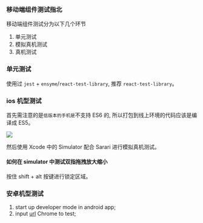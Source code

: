 ### 移动端组件测试指北

移动端组件测试分为以下几个环节

1. 单元测试
2. 模拟真机测试
3. 真机测试

### 单元测试

使用过 `jest` + `ensyme`/`react-test-library`, 推荐 `react-test-library`。

### ios 机型测试

首先需注意的是`低版本的手机是`不支持 ES6 的, 所以打包到线上环境的代码应该是编译成 ES5。

![](http://with.muyunyun.cn/fcec13352f1a210d2f9718281ffca685.jpg)

然后使用 Xcode 中的 Simulator 配合 Sarari 进行模拟真机测试。

#### 如何在 simulator 中测试双指拖拽放大缩小

按住 shift + alt 按键进行锁定区域。

### 安卓机型测试

1. start up developer mode in android app;
2. input [url](chrome://inspect) Chrome to test;
